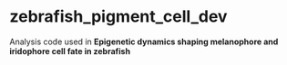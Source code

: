 # zebrafish_pigment_cell_dev
Analysis code used in **Epigenetic dynamics shaping melanophore and iridophore cell fate in zebrafish**
